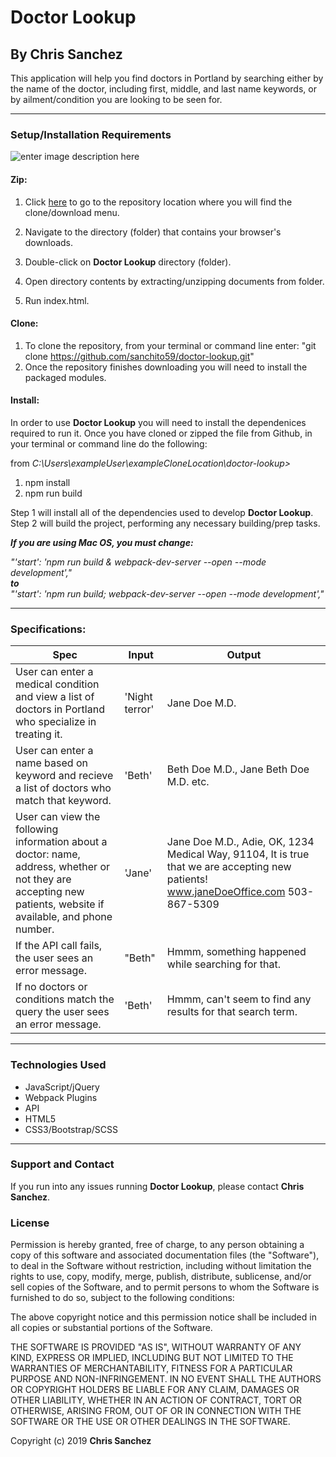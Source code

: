 # Doctor Lookup

## By **Chris Sanchez**

This application will help you find doctors in Portland by searching either by the name of the doctor, including first, middle, and last name keywords, or by ailment/condition you are looking to be seen for.
- - - -
### Setup/Installation Requirements

![enter image description here](https://i.imgur.com/UStodOA.jpg "read")

#### Zip:

1. Click [here](https://github.com/sanchito59/doctor-lookup.git) to go to the repository location where you will find the clone/download menu.

 2. Navigate to the directory (folder) that contains your browser's downloads.
 3. Double-click on **Doctor Lookup** directory (folder).
 4. Open directory contents by extracting/unzipping documents from folder.
 5. Run index.html.

#### Clone: 

 1. To clone the repository, from your terminal or command line enter: "git clone  https://github.com/sanchito59/doctor-lookup.git"
 2. Once the repository finishes downloading you will need to install the packaged modules.

#### Install:
In order to use **Doctor Lookup** you will need to install the dependenices required to run it. Once you have cloned or zipped the file from Github, in your terminal or command line do the following: 

from _C:\Users\exampleUser\exampleCloneLocation\doctor-lookup>_  
1. npm install
2. npm run build

Step 1 will install all of the dependencies used to develop **Doctor Lookup**.  
Step 2 will build the project, performing any necessary building/prep tasks.

**_If you are using Mac OS, you must change:_** 

_"'start': 'npm run build & webpack-dev-server --open --mode development',"_  
**_to_**  
_"'start': 'npm run build; webpack-dev-server --open --mode development',"_

- - - -

### Specifications:

|Spec|Input|Output|
|---|---|---|
|User can enter a medical condition and view a list of doctors in Portland who specialize in treating it. |'Night terror'|Jane Doe M.D.|
|User can enter a name based on keyword and recieve a list of doctors who match that keyword.|'Beth'|Beth Doe M.D., Jane Beth Doe M.D. etc.|
|User can view the following information about a doctor: name, address, whether or not they are accepting new patients, website if available, and phone number. |'Jane'|Jane Doe M.D., Adie, OK, 1234 Medical Way, 91104, It is true that we are accepting new patients! www.janeDoeOffice.com  503-867-5309|
|If the API call fails, the user sees an error message. |"Beth" |Hmmm, something happened while searching for that.|
|If no doctors or conditions match the query the user sees an error message.|'Beth'|Hmmm, can't seem to find any results for that search term.|
- - - -

### Technologies Used

 - JavaScript/jQuery
 - Webpack Plugins
 - API
 - HTML5
 - CSS3/Bootstrap/SCSS

- - - -
### Support and Contact

If you run into any issues running **Doctor Lookup**, please contact **Chris Sanchez**.

### License

Permission is hereby granted, free of charge, to any person obtaining a copy of this software and associated documentation files (the "Software"), to deal in the Software without restriction, including without limitation the rights to use, copy, modify, merge, publish, distribute, sublicense, and/or sell copies of the Software, and to permit persons to whom the Software is furnished to do so, subject to the following conditions:

The above copyright notice and this permission notice shall be included in all copies or substantial portions of the Software.

THE SOFTWARE IS PROVIDED "AS IS", WITHOUT WARRANTY OF ANY KIND, EXPRESS OR IMPLIED, INCLUDING BUT NOT LIMITED TO THE WARRANTIES OF MERCHANTABILITY, FITNESS FOR A PARTICULAR PURPOSE AND NON-INFRINGEMENT. IN NO EVENT SHALL THE AUTHORS OR COPYRIGHT HOLDERS BE LIABLE FOR ANY CLAIM, DAMAGES OR OTHER LIABILITY, WHETHER IN AN ACTION OF CONTRACT, TORT OR OTHERWISE, ARISING FROM, OUT OF OR IN CONNECTION WITH THE SOFTWARE OR THE USE OR OTHER DEALINGS IN THE SOFTWARE.

Copyright (c) 2019 **Chris Sanchez**

